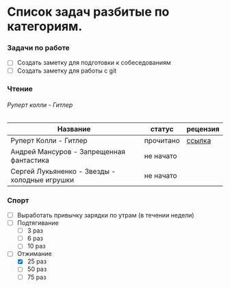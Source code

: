 # Список задач разбитые по категориям.

### Задачи по работе
- [ ] Создать заметку для подготовки к собеседованиям
- [ ] Создать заметку для работы с git

### Чтение

###### Руперт колли - Гитлер

| Название                      | статус     | рецензия      |
| -----------                   | -----------   | -----------   |
| Руперт Колли - Гитлер         | прочитано         | [ссылка](./books/Rupert_Kolli_Gitler.md) |
| Андрей Мансуров - Запрещенная фантастика         | не начато         |  |
| Сергей Лукьяненко - Звезды - холодные игрушки       | не начато         |  |

### Спорт
- [ ] Выработать привычку зарядки по утрам (в течении недели)
- [ ] Подтягивание
    - [ ] 3 раз
    - [ ] 6 раз
    - [ ] 10 раз
- [ ] Отжимание
    - [x] 25 раз
    - [ ] 50 раз
    - [ ] 75 раз
